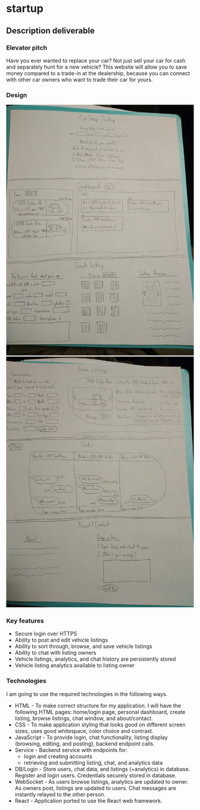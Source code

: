 # startup
## Description deliverable
### Elevator pitch

Have you ever wanted to replace your car? Not just sell your car for cash and separately hunt for a new vehicle? This website will allow you to save money compared to a trade-in at the dealership, because you can connect with other car owners who want to trade their car for yours.

### Design

![First three HTML pages](IMG_20240117_202959931.jpg)
![Last three HTML pages](IMG_20240117_203016085.jpg)


### Key features

- Secure login over HTTPS
- Ability to post and edit vehicle listings
- Ability to sort through, browse, and save vehicle listings
- Ability to chat with listing owners
- Vehicle listings, analytics, and chat history are persistently stored
- Vehicle listing analytics available to listing owner

### Technologies

I am going to use the required technologies in the following ways.

- HTML - To make correct structure for my application. I will have the following HTML pages: home/login page, personal dashboard, create listing, browse listings, chat window, and about/contact.
- CSS - To make application styling that looks good on different screen sizes, uses good whitespace, color choice and contrast.
- JavaScript - To provide login, chat functionality, listing display (browsing, editing, and posting), backend endpoint calls.
- Service - Backend service with endpoints for:
  - login and creating accounts
  - retrieving and submitting listing, chat, and analytics data
- DB/Login - Store users, chat data, and listings (+analytics) in database. Register and login users. Credentials securely stored in database.
- WebSocket - As users browse listings, analytics are updated to owner. As owners post, listings are updated to users. Chat messages are instantly relayed to the other person.
- React - Application ported to use the React web framework.
